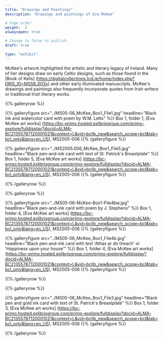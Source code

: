 ```yaml
---
title: "Drawings and Paintings"
description: "Drawings and paintings of Eva McKee"

# Page order
weight:  3
alwaysopen: true

# Change to false to publish.
draft: true

type: "exhibit"
---
```

McKee's artwork highlighted the artistic and literary legacy of Ireland. Many of her designs draw on early Celtic designs, such as those found in the [Book of Kells] (https://digitalcollections.tcd.ie/home/index.php?DRIS_ID=MS58_003v) and other early illuminated manuscripts. McKee's drawings and paintings also frequently incorporate quotes from Irish writers or traditional Irish literary works.

{{% galleryrow %}}

{{% galleryfigure src="../MS05-06_McKee_Box1_File1.jpg" headline="Black ink and watercolor card with poem by W.M. Letts" %}}
Box 1, folder 1, [Eva McKee art works] (https://bc-primo.hosted.exlibrisgroup.com/primo-explore/fulldisplay?docid=ALMA-BC21355787120001021&context=L&vid=bclib_new&search_scope=bcl&tab=bcl_only&lang=en_US), MS2005-006
{{% /galleryfigure %}}

{{% galleryfigure src="../MS2005.006_McKee_Box1_File5.jpg" headline="Black pen-and-ink card with text of St. Patrick's Breastplate" %}}
Box 1, folder 5, [Eva McKee art works] (https://bc-primo.hosted.exlibrisgroup.com/primo-explore/fulldisplay?docid=ALMA-BC21355787120001021&context=L&vid=bclib_new&search_scope=bcl&tab=bcl_only&lang=en_US), MS2005-006
{{% /galleryfigure %}}

{{% /galleryrow %}}

{{% galleryrow %}}

{{% galleryfigure src="../MS05-06-McKee-Box1-File4bw.jpg" headline="Black pen-and-ink card with poem by J. Stephens" %}}
Box 1, folder 4, [Eva McKee art works] (https://bc-primo.hosted.exlibrisgroup.com/primo-explore/fulldisplay?docid=ALMA-BC21355787120001021&context=L&vid=bclib_new&search_scope=bcl&tab=bcl_only&lang=en_US), MS2005-006
{{% /galleryfigure %}}

{{% galleryfigure src="../MS05-06_McKee_Box1_File4b.jpg" headline="Black pen-and-ink card with text 'Athas ar do theach' or 'Happiness upon your house'" %}}
Box 1, folder 4, [Eva McKee art works] (https://bc-primo.hosted.exlibrisgroup.com/primo-explore/fulldisplay?docid=ALMA-BC21355787120001021&context=L&vid=bclib_new&search_scope=bcl&tab=bcl_only&lang=en_US), MS2005-006
{{% /galleryfigure %}}

{{% /galleryrow %}}

{{% galleryrow %}}

{{% galleryfigure src="../MS05-06_McKee_Box1_File3.jpg" headline="Black pen and gold ink card with text of St. Patrick's Breastplate" %}}
Box 1, folder 3, [Eva McKee art works] (https://bc-primo.hosted.exlibrisgroup.com/primo-explore/fulldisplay?docid=ALMA-BC21355787120001021&context=L&vid=bclib_new&search_scope=bcl&tab=bcl_only&lang=en_US), MS2005-006
{{% /galleryfigure %}}

{{% /galleryrow %}}
